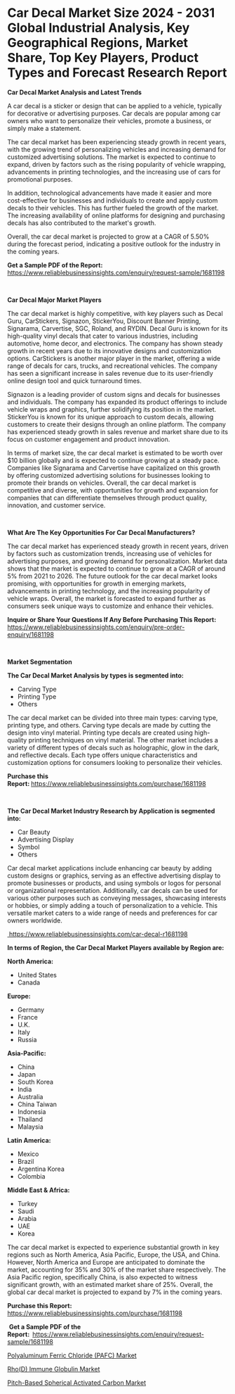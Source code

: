 <p><h1>Car Decal Market Size 2024 - 2031 Global Industrial Analysis, Key Geographical Regions, Market Share, Top Key Players, Product Types and Forecast Research Report</h1></p><p><strong>Car Decal Market Analysis and Latest Trends</strong></p>
<p><p>A car decal is a sticker or design that can be applied to a vehicle, typically for decorative or advertising purposes. Car decals are popular among car owners who want to personalize their vehicles, promote a business, or simply make a statement.</p><p>The car decal market has been experiencing steady growth in recent years, with the growing trend of personalizing vehicles and increasing demand for customized advertising solutions. The market is expected to continue to expand, driven by factors such as the rising popularity of vehicle wrapping, advancements in printing technologies, and the increasing use of cars for promotional purposes.</p><p>In addition, technological advancements have made it easier and more cost-effective for businesses and individuals to create and apply custom decals to their vehicles. This has further fueled the growth of the market. The increasing availability of online platforms for designing and purchasing decals has also contributed to the market's growth.</p><p>Overall, the car decal market is projected to grow at a CAGR of 5.50% during the forecast period, indicating a positive outlook for the industry in the coming years.</p></p>
<p><strong>Get a Sample PDF of the Report:&nbsp;</strong> <a href="https://www.reliablebusinessinsights.com/enquiry/request-sample/1681198">https://www.reliablebusinessinsights.com/enquiry/request-sample/1681198</a></p>
<p>&nbsp;</p>
<p><strong>Car Decal Major Market Players</strong></p>
<p><p>The car decal market is highly competitive, with key players such as Decal Guru, CarStickers, Signazon, StickerYou, Discount Banner Printing, Signarama, Carvertise, SGC, Roland, and RYDIN. Decal Guru is known for its high-quality vinyl decals that cater to various industries, including automotive, home decor, and electronics. The company has shown steady growth in recent years due to its innovative designs and customization options. CarStickers is another major player in the market, offering a wide range of decals for cars, trucks, and recreational vehicles. The company has seen a significant increase in sales revenue due to its user-friendly online design tool and quick turnaround times.</p><p>Signazon is a leading provider of custom signs and decals for businesses and individuals. The company has expanded its product offerings to include vehicle wraps and graphics, further solidifying its position in the market. StickerYou is known for its unique approach to custom decals, allowing customers to create their designs through an online platform. The company has experienced steady growth in sales revenue and market share due to its focus on customer engagement and product innovation.</p><p>In terms of market size, the car decal market is estimated to be worth over $10 billion globally and is expected to continue growing at a steady pace. Companies like Signarama and Carvertise have capitalized on this growth by offering customized advertising solutions for businesses looking to promote their brands on vehicles. Overall, the car decal market is competitive and diverse, with opportunities for growth and expansion for companies that can differentiate themselves through product quality, innovation, and customer service.</p></p>
<p>&nbsp;</p>
<p><strong>What Are The Key Opportunities For Car Decal Manufacturers?</strong></p>
<p><p>The car decal market has experienced steady growth in recent years, driven by factors such as customization trends, increasing use of vehicles for advertising purposes, and growing demand for personalization. Market data shows that the market is expected to continue to grow at a CAGR of around 5% from 2021 to 2026. The future outlook for the car decal market looks promising, with opportunities for growth in emerging markets, advancements in printing technology, and the increasing popularity of vehicle wraps. Overall, the market is forecasted to expand further as consumers seek unique ways to customize and enhance their vehicles.</p></p>
<p><strong>Inquire or Share Your Questions If Any Before Purchasing This Report:</strong> <a href="https://www.reliablebusinessinsights.com/enquiry/pre-order-enquiry/1681198">https://www.reliablebusinessinsights.com/enquiry/pre-order-enquiry/1681198</a></p>
<p>&nbsp;</p>
<p><strong>Market Segmentation</strong></p>
<p><strong>The Car Decal Market Analysis by types is segmented into:</strong></p>
<p><ul><li>Carving Type</li><li>Printing Type</li><li>Others</li></ul></p>
<p><p>The car decal market can be divided into three main types: carving type, printing type, and others. Carving type decals are made by cutting the design into vinyl material. Printing type decals are created using high-quality printing techniques on vinyl material. The other market includes a variety of different types of decals such as holographic, glow in the dark, and reflective decals. Each type offers unique characteristics and customization options for consumers looking to personalize their vehicles.</p></p>
<p><strong>Purchase this Report:&nbsp;</strong><a href="https://www.reliablebusinessinsights.com/purchase/1681198">https://www.reliablebusinessinsights.com/purchase/1681198</a></p>
<p>&nbsp;</p>
<p><strong>The Car Decal Market Industry Research by Application is segmented into:</strong></p>
<p><ul><li>Car Beauty</li><li>Advertising Display</li><li>Symbol</li><li>Others</li></ul></p>
<p><p>Car decal market applications include enhancing car beauty by adding custom designs or graphics, serving as an effective advertising display to promote businesses or products, and using symbols or logos for personal or organizational representation. Additionally, car decals can be used for various other purposes such as conveying messages, showcasing interests or hobbies, or simply adding a touch of personalization to a vehicle. This versatile market caters to a wide range of needs and preferences for car owners worldwide.</p></p>
<p><a href="https://www.reliablebusinessinsights.com/car-decal-r1681198">&nbsp;https://www.reliablebusinessinsights.com/car-decal-r1681198</a></p>
<p><strong>In terms of Region, the Car Decal Market Players available by Region are:</strong></p>
<p>
    <p> <strong> North America: </strong>
        <ul>
            <li>United States</li>
            <li>Canada</li>
        </ul>
        </p> 
    <p> <strong> Europe: </strong>
        <ul>
            <li>Germany</li>
            <li>France</li>
            <li>U.K.</li>
            <li>Italy</li>
            <li>Russia</li>
        </ul>
        </p> 
    <p> <strong> Asia-Pacific: </strong>
        <ul>
            <li>China</li>
            <li>Japan</li>
            <li>South Korea</li>
            <li>India</li>
            <li>Australia</li>
            <li>China Taiwan</li>
            <li>Indonesia</li>
            <li>Thailand</li>
            <li>Malaysia</li>
        </ul>
        </p> 
    <p> <strong> Latin America: </strong>
        <ul>
            <li>Mexico</li>
            <li>Brazil</li>
            <li>Argentina Korea</li>
            <li>Colombia</li>
        </ul>
        </p> 
    <p> <strong> Middle East & Africa: </strong>
        <ul>
            <li>Turkey</li>
            <li>Saudi</li>
            <li>Arabia</li>
            <li>UAE</li>
            <li>Korea</li>
        </ul>
    </p>
    </p>
<p><p>The car decal market is expected to experience substantial growth in key regions such as North America, Asia Pacific, Europe, the USA, and China. However, North America and Europe are anticipated to dominate the market, accounting for 35% and 30% of the market share respectively. The Asia Pacific region, specifically China, is also expected to witness significant growth, with an estimated market share of 25%. Overall, the global car decal market is projected to expand by 7% in the coming years.</p></p>
<p><strong>Purchase this Report: </strong><a href="https://www.reliablebusinessinsights.com/purchase/1681198">https://www.reliablebusinessinsights.com/purchase/1681198</a></p>
<p>&nbsp;<strong>Get a Sample PDF of the Report:&nbsp;&nbsp;</strong><a href="https://www.reliablebusinessinsights.com/enquiry/request-sample/1681198">https://www.reliablebusinessinsights.com/enquiry/request-sample/1681198</a></p>
<p><strong></strong></p>
<p><p><a href="https://github.com/lavernaCole75/Market-Research-Report-List-1/blob/main/polyaluminum-ferric-chloride-pafc-market.md">Polyaluminum Ferric Chloride (PAFC) Market</a></p><p><a href="https://github.com/HettieStehr/Market-Research-Report-List-1/blob/main/rhod-immune-globulin-market.md">Rho(D) Immune Globulin Market</a></p><p><a href="https://github.com/julian6Skinner/Market-Research-Report-List-1/blob/main/pitch-based-spherical-activated-carbon-market.md">Pitch-Based Spherical Activated Carbon Market</a></p></p>